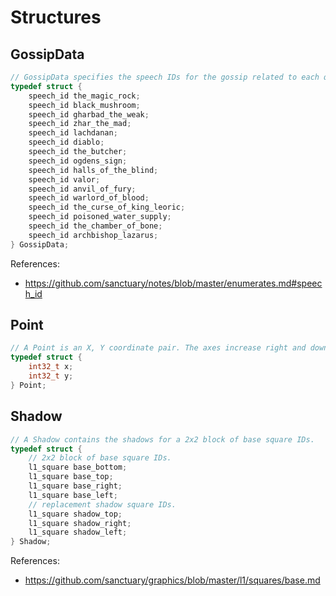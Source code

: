 # Structures

## GossipData

```c
// GossipData specifies the speech IDs for the gossip related to each quest.
typedef struct {
    speech_id the_magic_rock;
    speech_id black_mushroom;
    speech_id gharbad_the_weak;
    speech_id zhar_the_mad;
    speech_id lachdanan;
    speech_id diablo;
    speech_id the_butcher;
    speech_id ogdens_sign;
    speech_id halls_of_the_blind;
    speech_id valor;
    speech_id anvil_of_fury;
    speech_id warlord_of_blood;
    speech_id the_curse_of_king_leoric;
    speech_id poisoned_water_supply;
    speech_id the_chamber_of_bone;
    speech_id archbishop_lazarus;
} GossipData;
```

References:
* https://github.com/sanctuary/notes/blob/master/enumerates.md#speech_id

## Point

```c
// A Point is an X, Y coordinate pair. The axes increase right and down.
typedef struct {
    int32_t x;
    int32_t y;
} Point;
```

## Shadow

```c
// A Shadow contains the shadows for a 2x2 block of base square IDs.
typedef struct {
    // 2x2 block of base square IDs.
    l1_square base_bottom;
    l1_square base_top;
    l1_square base_right;
    l1_square base_left;
    // replacement shadow square IDs.
    l1_square shadow_top;
    l1_square shadow_right;
    l1_square shadow_left;
} Shadow;
```

References:
* https://github.com/sanctuary/graphics/blob/master/l1/squares/base.md

